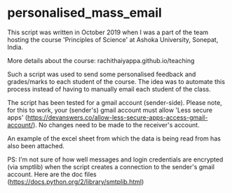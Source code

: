 # personalised_mass_email

This script was written in October 2019 when I was a part of the team hosting the course 'Principles of Science' at Ashoka University, Sonepat, India. 

More details about the course: rachithaiyappa.github.io/teaching

Such a script was used to send some personalised feedback and grades/marks to each student of the course. The idea was to automate this process instead of having to manually email each student of the class.

The script has been tested for a gmail account (sender-side).
Please note, for this to work, your (sender's) gmail account must allow 'Less secure apps' (https://devanswers.co/allow-less-secure-apps-access-gmail-account/). No changes need to be made to the receiver's account.

An example of the excel sheet from which the data is being read from has also been attached.

PS: I'm not sure of how well messages and login credentials are encrypted (via smptlib) when the script creates a connection to the sender's gmail account. Here are the doc files (https://docs.python.org/2/library/smtplib.html)
